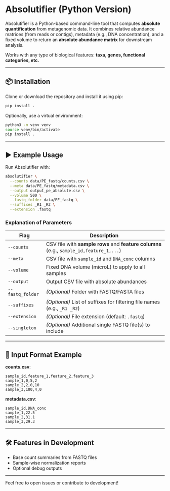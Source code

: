 # Absolutifier (Python Version)

Absolutifier is a Python-based command-line tool that computes **absolute quantification** from metagenomic data.
It combines relative abundance matrices (from reads or contigs), metadata (e.g., DNA concentration), and a fixed volume to return an **absolute abundance matrix** for downstream analysis.

Works with any type of biological features: **taxa, genes, functional categories, etc.**

---

## 📦 Installation

Clone or download the repository and install it using pip:

```bash
pip install .
```

Optionally, use a virtual environment:

```bash
python3 -m venv venv
source venv/bin/activate
pip install .
```

---

## ▶️ Example Usage

Run Absolutifier with:

```bash
absolutifier \
  --counts data/PE_fastq/counts.csv \
  --meta data/PE_fastq/metadata.csv \
  --output output_pe_absolute.csv \
  --volume 500 \
  --fastq_folder data/PE_fastq \
  --suffixes _R1 _R2 \
  --extension .fastq
```

### Explanation of Parameters

| **Flag**         | **Description**                                                                 |
|------------------|---------------------------------------------------------------------------------|
| `--counts`       | CSV file with **sample rows** and **feature columns** (e.g., `sample_id,feature_1,...`) |
| `--meta`         | CSV file with `sample_id` and `DNA_conc` columns                               |
| `--volume`       | Fixed DNA volume (microL) to apply to all samples                              |
| `--output`       | Output CSV file with absolute abundances                                       |
| `--fastq_folder` | *(Optional)* Folder with FASTQ/FASTA files                                     |
| `--suffixes`     | *(Optional)* List of suffixes for filtering file names (e.g., `_R1 _R2`)       |
| `--extension`    | *(Optional)* File extension (default: `.fastq`)                                |
| `--singleton`    | *(Optional)* Additional single FASTQ file(s) to include                        |

---

## 🧪 Input Format Example

**counts.csv**:

```csv
sample_id,feature_1,feature_2,feature_3
sample_1,0,5,2
sample_2,2,0,10
sample_3,100,4,0
```

**metadata.csv**:

```csv
sample_id,DNA_conc
sample_1,22.5
sample_2,31.1
sample_3,29.3
```

---

## 🛠 Features in Development

- Base count summaries from FASTQ files
- Sample-wise normalization reports
- Optional debug outputs

---

Feel free to open issues or contribute to development!
